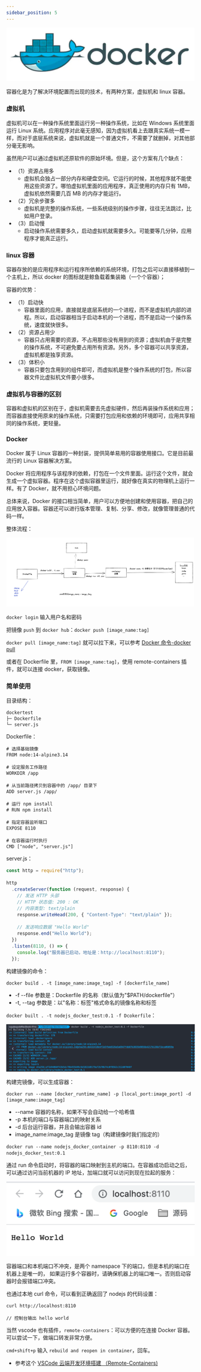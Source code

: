 ```yaml
---
sidebar_position: 5
---
```


![](./img/dockerlogo.png)

容器化是为了解决环境配置而出现的技术，有两种方案，虚拟机和 linux 容器。

### 虚拟机

虚拟机可以在一种操作系统里面运行另一种操作系统，比如在 Windows 系统里面运行 Linux 系统。应用程序对此毫无感知，因为虚拟机看上去跟真实系统一模一样，而对于底层系统来说，虚拟机就是一个普通文件，不需要了就删掉，对其他部分毫无影响。

虽然用户可以通过虚拟机还原软件的原始环境。但是，这个方案有几个缺点：

- （1）资源占用多
  - 虚拟机会独占一部分内存和硬盘空间。它运行的时候，其他程序就不能使用这些资源了。哪怕虚拟机里面的应用程序，真正使用的内存只有 1MB，虚拟机依然需要几百 MB 的内存才能运行。
- （2）冗余步骤多
  - 虚拟机是完整的操作系统，一些系统级别的操作步骤，往往无法跳过，比如用户登录。
- （3）启动慢
  - 启动操作系统需要多久，启动虚拟机就需要多久。可能要等几分钟，应用程序才能真正运行。

### linux 容器

容器存放的是应用程序和运行程序所依赖的系统环境，打包之后可以直接移植到一个主机上，所以 docker 的图标就是鲸鱼载着集装箱（一个个容器）；

容器的优势：

- （1）启动快
  - 容器里面的应用，直接就是底层系统的一个进程，而不是虚拟机内部的进程。所以，启动容器相当于启动本机的一个进程，而不是启动一个操作系统，速度就快很多。
- （2）资源占用少
  - 容器只占用需要的资源，不占用那些没有用到的资源；虚拟机由于是完整的操作系统，不可避免要占用所有资源。另外，多个容器可以共享资源，虚拟机都是独享资源。
- （3）体积小
  - 容器只要包含用到的组件即可，而虚拟机是整个操作系统的打包，所以容器文件比虚拟机文件要小很多。

### 虚拟机与容器的区别

容器和虚拟机的区别在于，虚拟机需要去先虚拟硬件，然后再装操作系统和应用；而容器直接使用原来的操作系统，只需要打包应用和依赖的环境即可，应用共享相同的操作系统，更轻量。

### Docker

Docker 属于 Linux 容器的一种封装，提供简单易用的容器使用接口。它是目前最流行的 Linux 容器解决方案。

Docker 将应用程序与该程序的依赖，打包在一个文件里面。运行这个文件，就会生成一个虚拟容器。程序在这个虚拟容器里运行，就好像在真实的物理机上运行一样。有了 Docker，就不用担心环境问题。

总体来说，Docker 的接口相当简单，用户可以方便地创建和使用容器，把自己的应用放入容器。容器还可以进行版本管理、复制、分享、修改，就像管理普通的代码一样。

整体流程：

![](./img/docker.png)

`docker login` 输入用户名和密码

把镜像 `push` 到 `docker hub`：`docker push [image_name:tag]`

`docker pull [image_name:tag]` 就可以拉下来，可以参考 [Docker 命令-docker pull](https://www.jianshu.com/p/f0c6302e869e)

或者在 Dockerfile 里，`FROM [image_name:tag]`，使用 remote-containers 插件，就可以连接 docker，获取镜像。

### 简单使用

目录结构：

```
dockertest
├─ Dockerfile
└─ server.js
```

Dockerfile：

```
# 选择基础镜像
FROM node:14-alpine3.14

# 设定服务工作路径
WORKDIR /app

# 从当前路径拷贝到容器中的 /app/ 目录下
ADD server.js /app/

# 运行 npm install
# RUN npm install

# 指定容器监听端口
EXPOSE 8110

# 在容器运行时执行
CMD ["node", "server.js"]
```

server.js：

```js
const http = require("http");

http
  .createServer(function (request, response) {
    // 发送 HTTP 头部
    // HTTP 状态值: 200 : OK
    // 内容类型: text/plain
    response.writeHead(200, { "Content-Type": "text/plain" });

    // 发送响应数据 "Hello World"
    response.end("Hello World");
  })
  .listen(8110, () => {
    console.log("服务器已启动，地址是：http://localhost:8110");
  });
```

构建镜像的命令：

```shell
docker build . -t [image_name:image_tag] -f [dockerfile_name]
```

- -f --file 参数是：Dockerfile 的名称（默认值为"$PATH/dockerfile"）
- -t, --tag 参数是：以"名称：标签"格式命名的镜像名称和标签

`docker built . -t nodejs_docker_test:0.1 -f Dcokerfile`：

![](./img/dockerimage.png)

构建完镜像，可以生成容器：

```shell
docker run --name [docker_runtime_name] -p [local_port:image_port] -d [image_name:image_tag]
```

- --name 容器的名称，如果不写会自动给一个哈希值
- -p 本机的端口与容器端口的映射关系
- -d 后台运行容器，并且会输出容器 id
- image_name:image_tag 是镜像 tag（构建镜像时我们指定的）

`docker run --name nodejs_docker_container -p 8110:8110 -d nodejs_docker_test:0.1`

通过 run 命令启动时，将容器的端口映射到主机的端口。在容器成功启动之后，可以通过访问当前机器的 IP 地址，加端口就可以访问到现在拉起的服务：

![](./img/dockerport.png)

容器端口和本机端口不冲突，是两个 namespace 下的端口，但是本机的端口在机器上是唯一的， 如果运行多个容器时，请确保机器上的端口唯一。否则启动容器时会报错端口冲突。

也通过本地 curl 命令，可以看到正确返回了 nodejs 的代码设置：

```
curl http://localhost:8110

// 控制台输出 hello world
```

当然 vscode 也有插件，`remote-containers`：可以方便的在连接 Docker 容器。可以尝试一下，做端口转发非常方便。

`cmd+shift+p` 输入 `rebuild and reopen in container`，回车。

- 参考这个 [VSCode 云端开发环境搭建 （Remote-Containers)](https://www.jianshu.com/p/84898e937c5a)
